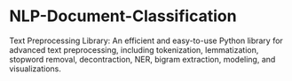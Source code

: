 # NLP-Document-Classification
Text Preprocessing Library: An efficient and easy-to-use Python library for advanced text preprocessing, including tokenization, lemmatization, stopword removal, decontraction, NER, bigram extraction, modeling, and visualizations.
